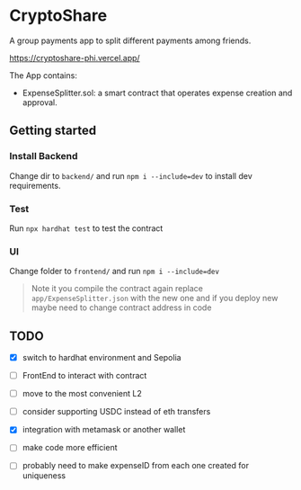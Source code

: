 # CryptoShare
A group payments app to split different payments among friends.

https://cryptoshare-phi.vercel.app/

The App contains:
* ExpenseSplitter.sol: a smart contract that operates expense creation and approval.

## Getting started

### Install Backend
Change dir to `backend/` and run `npm i --include=dev` to install dev requirements.

### Test
Run `npx hardhat test` to test the contract

### UI
Change folder to `frontend/` and run `npm i --include=dev`

> Note it you compile the contract again replace `app/ExpenseSplitter.json` with the new one and if you deploy new maybe need to change contract address in code

## TODO
- [x] switch to hardhat environment and Sepolia
- [ ] FrontEnd to interact with contract
- [ ] move to the most convenient L2
- [ ] consider supporting USDC instead of eth transfers
- [x] integration with metamask or another wallet
- [ ] make code more efficient
- [ ] probably need to make expenseID from each one created for uniqueness



